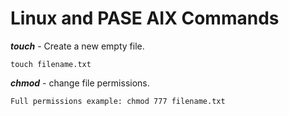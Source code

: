 # Linux and PASE AIX Commands

***touch*** - Create a new empty file.
```
touch filename.txt
```

***chmod*** - change file permissions.
```
Full permissions example: chmod 777 filename.txt
```
